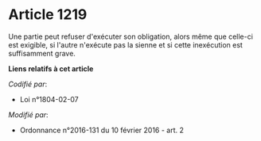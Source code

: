 # Article 1219

Une partie peut refuser d'exécuter son obligation, alors même que celle-ci est exigible, si l'autre n'exécute pas la sienne
et si cette inexécution est suffisamment grave.

**Liens relatifs à cet article**

_Codifié par_:

  - Loi n°1804-02-07

_Modifié par_:

  - Ordonnance n°2016-131 du 10 février 2016 - art. 2
